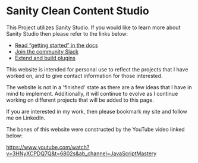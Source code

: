 # Sanity Clean Content Studio

This Project utilizes Sanity Studio. If you would like to learn more about Sanity Studio then please refer to the links below:

- [Read “getting started” in the docs](https://www.sanity.io/docs/introduction/getting-started?utm_source=readme)
- [Join the community Slack](https://slack.sanity.io/?utm_source=readme)
- [Extend and build plugins](https://www.sanity.io/docs/content-studio/extending?utm_source=readme)

This website is intended for personal use to reflect the projects that I have worked on, and to give contact information for those interested.

The website is not in a 'finished' state as there are a few ideas that I have in mind to implement. Additionally, it will continue to evolve as I continue working on different projects that will be added to this page. 

If you are interested in my work, then please bookmark my site and follow me on LinkedIn. 

The bones of this website were constructed by the YouTube video linked below:

https://www.youtube.com/watch?v=3HNyXCPDQ7Q&t=6802s&ab_channel=JavaScriptMastery

